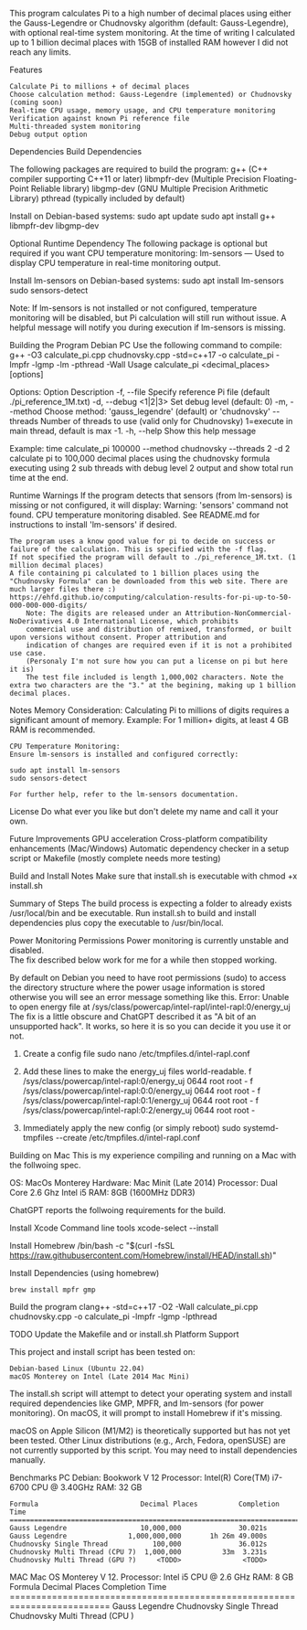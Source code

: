 This program calculates Pi to a high number of decimal places using either the Gauss-Legendre or Chudnovsky algorithm (default: Gauss-Legendre), with optional real-time system monitoring. At the time of writing I calculated up to 1 billion decimal places with 15GB of installed RAM however I did not reach any limits.

Features

    Calculate Pi to millions + of decimal places
    Choose calculation method: Gauss-Legendre (implemented) or Chudnovsky (coming soon)
    Real-time CPU usage, memory usage, and CPU temperature monitoring
    Verification against known Pi reference file
    Multi-threaded system monitoring
    Debug output option

Dependencies
Build Dependencies

The following packages are required to build the program:
    g++ (C++ compiler supporting C++11 or later)
    libmpfr-dev (Multiple Precision Floating-Point Reliable library)
    libgmp-dev (GNU Multiple Precision Arithmetic Library)
    pthread (typically included by default)

Install on Debian-based systems:
    sudo apt update
    sudo apt install g++ libmpfr-dev libgmp-dev

Optional Runtime Dependency
    The following package is optional but required if you want CPU temperature monitoring:
    lm-sensors — Used to display CPU temperature in real-time monitoring output.

Install lm-sensors on Debian-based systems:
    sudo apt install lm-sensors
    sudo sensors-detect

Note:
If lm-sensors is not installed or not configured, temperature monitoring will be disabled, but Pi calculation will still run without issue.
A helpful message will notify you during execution if lm-sensors is missing.

Building the Program
Debian PC
Use the following command to compile:
    g++ -O3 calculate_pi.cpp chudnovsky.cpp -std=c++17 -o calculate_pi -lmpfr -lgmp -lm -pthread -Wall
Usage
    calculate_pi <decimal_places> [options]

Options:
Option	Description
  -f, --file <filename>        Specify reference Pi file (default ./pi_reference_1M.txt) 
  -d, --debug <1|2|3>          Set debug level (default: 0)
  -m, --method <name>          Choose method: 'gauss_legendre' (default) or 'chudnovsky'
      --threads <count>        Number of threads to use (valid only for Chudnovsky) 1=execute in main thread, default is max -1.
  -h, --help                   Show this help message

    
Example:
    time calculate_pi 100000 --method chudnovsky --threads 2  -d 2
    calculate pi to 100,000 decimal places using the chudnovsky formula executing using 2 sub threads with debug level 2 output
    and show total run time at the end.

Runtime Warnings
    If the program detects that sensors (from lm-sensors) is missing or not configured, it will display:
    Warning: 'sensors' command not found. CPU temperature monitoring disabled.
    See README.md for instructions to install 'lm-sensors' if desired.

    The program uses a know good value for pi to decide on success or failure of the calculation. This is specified with the -f flag.
    If not specified the program will default to ./pi_reference_1M.txt. (1 million decimal places)
    A file containing pi calculated to 1 billion places using the "Chudnovsky Formula" can be downloaded from this web site. There are much larger files there :)
    https://ehfd.github.io/computing/calculation-results-for-pi-up-to-50-000-000-000-digits/
        Note: The digits are released under an Attribution-NonCommercial-NoDerivatives 4.0 International License, which prohibits 
        commercial use and distribution of remixed, transformed, or built upon versions without consent. Proper attribution and 
        indication of changes are required even if it is not a prohibited use case.
        (Personaly I'm not sure how you can put a license on pi but here it is)
        The test file included is length 1,000,002 characters. Note the extra two characters are the "3." at the begining, making up 1 billion decimal places.
        
Notes
    Memory Consideration:
    Calculating Pi to millions of digits requires a significant amount of memory.
    Example: For 1 million+ digits, at least 4 GB RAM is recommended.

    CPU Temperature Monitoring:
    Ensure lm-sensors is installed and configured correctly:
     
    sudo apt install lm-sensors
    sudo sensors-detect

    For further help, refer to the lm-sensors documentation.

License
    Do what ever you like but don't delete my name and  call it your own.

Future Improvements
    GPU acceleration 
    Cross-platform compatibility enhancements (Mac/Windows)
    Automatic dependency checker in a setup script or Makefile (mostly complete needs more testing)

Build and Install Notes
Make sure that install.sh is executable with chmod +x install.sh

Summary of Steps
The build process is expecting a folder to already exists /usr/local/bin and be executable.
Run install.sh to build and install dependencies plus copy the executable to /usr/bin/local.

Power Monitoring Permissions
<TODO> Power monitoring is currently unstable and disabled.  
The fix described below work for me for a while then stopped working.

By default on Debian you need to have root permissions (sudo) to access the directory
structure where the power usage information is stored otherwise you will see an error 
message something like this.
Error: Unable to open energy file at /sys/class/powercap/intel-rapl/intel-rapl:0/energy_uj
The fix is a little obscure and ChatGPT described it as "A bit of an unsupported hack".
It works, so here it is so you can decide it you use it or not.

1. Create a config file
sudo nano /etc/tmpfiles.d/intel-rapl.conf

2. Add these lines to make the energy_uj files world-readable.
f /sys/class/powercap/intel-rapl:0/energy_uj 0644 root root -
f /sys/class/powercap/intel-rapl:0:0/energy_uj 0644 root root -
f /sys/class/powercap/intel-rapl:0:1/energy_uj 0644 root root -
f /sys/class/powercap/intel-rapl:0:2/energy_uj 0644 root root -

3. Immediately apply the new config (or simply reboot) 
sudo systemd-tmpfiles --create /etc/tmpfiles.d/intel-rapl.conf


Building on Mac
This is my experience compiling and running on a Mac with the follwoing spec.

OS:		MacOs Monterey
Hardware:	Mac Minit (Late 2014)
Processor:	Dual Core 2.6 Ghz Intel i5
RAM:		8GB (1600MHz DDR3)

ChatGPT reports the follwoing requirements for the build.

Install Xcode Command line tools
	xcode-select --install

Install Homebrew
	/bin/bash -c "$(curl -fsSL https://raw.githubusercontent.com/Homebrew/install/HEAD/install.sh)"

Install Dependencies (using homebrew)

	brew install mpfr gmp

Build the program
	clang++ -std=c++17 -O2 -Wall calculate_pi.cpp chudnovsky.cpp -o calculate_pi -lmpfr -lgmp -lpthread

TODO Update the Makefile and or install.sh
Platform Support

This project and install script has been tested on:

    Debian-based Linux (Ubuntu 22.04)
    macOS Monterey on Intel (Late 2014 Mac Mini)

The install.sh script will attempt to detect your operating system and install required dependencies like GMP, MPFR, and lm-sensors (for power monitoring). On macOS, it will prompt to install Homebrew if it's missing.

macOS on Apple Silicon (M1/M2) is theoretically supported but has not yet been tested.
Other Linux distributions (e.g., Arch, Fedora, openSUSE) are not currently supported by this script. You may need to install dependencies manually.

Benchmarks
PC
    Debian:     Bookwork V 12
    Processor:  Intel(R) Core(TM) i7-6700 CPU @ 3.40GHz 
    RAM:        32 GB
    
    Formula                         Decimal Places          Completion Time
    =========================================================================
    Gauss Legendre                  10,000,000              30.021s
    Gauss Legendre               1,000,000,000       1h 26m 49.000s
    Chudnovsky Single Thread           100,000              36.012s
    Chudnovsky Multi Thread (CPU 7)  1,000,000          33m  3.231s
    Chudnovsky Multi Thread (GPU ?)     <TODO>               <TODO>

MAC
    Mac OS Monterey V 12.
    Processor:  Intel i5 CPU @ 2.6 GHz
    RAM:        8 GB 
    Formula                        Decimal Places          Completion Time
    =========================================================================
    Gauss Legendre                  <TODO>                  <TODO>
    Chudnovsky Single Thread        <TODO>                  <TODO>
    Chudnovsky Multi Thread (CPU )  <TODO>                  <TODO>
